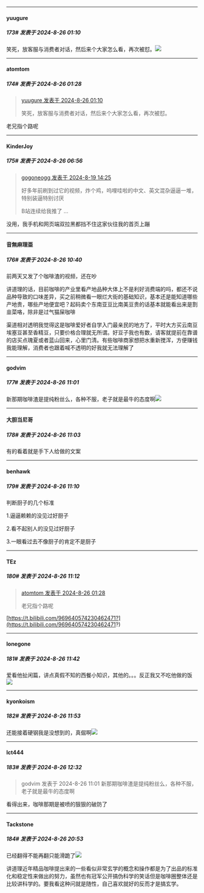 ﻿
*****

####  yuugure  
##### 173#       发表于 2024-8-26 01:10

笑死，放客服与消费者对话，然后来个大家怎么看，再次被怼。<img src="https://static.saraba1st.com/image/smiley/face2017/049.png" referrerpolicy="no-referrer">


*****

####  atomtom  
##### 174#       发表于 2024-8-26 01:28

<blockquote><a href="httphttps://bbs.saraba1st.com/2b/forum.php?mod=redirect&amp;goto=findpost&amp;pid=66013656&amp;ptid=2195369" target="_blank">yuugure 发表于 2024-8-26 01:10</a>

笑死，放客服与消费者对话，然后来个大家怎么看，再次被怼。</blockquote>
老兄指个路呢


*****

####  KinderJoy  
##### 175#       发表于 2024-8-26 06:56

<blockquote><a href="httphttps://bbs.saraba1st.com/2b/forum.php?mod=redirect&amp;goto=findpost&amp;pid=65941291&amp;ptid=2195369" target="_blank">gogoneogg 发表于 2024-8-19 14:25</a>

好多年前刷到过它的视频，炸个鸡，呜哩哇啦的中文、英文混杂逼逼一堆，特别装逼特别讨厌

B站连续给我推了 ...</blockquote>
没用，我手机和网页端双拉黑都挡不住这家伙往我的首页上蹦


*****

####  音無麻理亜  
##### 176#       发表于 2024-8-26 10:40

前两天又发了个咖啡渣的视频，还在吵

讲道理的话，目前咖啡的产业里看产地品种大体上不是利好消费端的吗，都还不说品种导致的口味差异，买之前稍微看一眼烂大街的基础知识，基本还是能知道哪些产地贵，哪些产地便宜吧？起码卖个东南亚豆比南美豆贵的话基本就能看出来是割韭菜咯，除非是过气猫屎咖啡

渠道相对透明我觉得这是咖啡爱好者自学入门最亲民的地方了，平时大方买云南豆埃塞豆甚至香精豆，只要价格合理就无所谓。好豆子我也有数，请客就提前在靠谱的店买点瑰夏或者蓝山回来，心里门清。有些咖啡商家想把水重新搅浑，方便赚钱我能理解，消费者也跟着喊不透明的好我就无法理解了


*****

####  godvim  
##### 177#       发表于 2024-8-26 11:01

新那期咖啡渣是提纯粉丝么，各种不服，老子就是最牛的态度啊<img src="https://static.saraba1st.com/image/smiley/face2017/004.gif" referrerpolicy="no-referrer">

*****

####  大胆当尼哥  
##### 178#       发表于 2024-8-26 11:03

有的看着就是手下人给做的文案


*****

####  benhawk  
##### 179#       发表于 2024-8-26 11:10

判断厨子的几个标准

1.逼逼赖赖的没见过好厨子

2.看不起别人的没见过好厨子

3.一眼看过去不像厨子的肯定不是厨子

*****

####  TEz  
##### 180#       发表于 2024-8-26 11:12

<blockquote><a href="httphttps://bbs.saraba1st.com/2b/forum.php?mod=redirect&amp;goto=findpost&amp;pid=66013765&amp;ptid=2195369" target="_blank">atomtom 发表于 2024-8-26 01:28</a>

老兄指个路呢</blockquote>
[https://t.bilibili.com/969640574230462471?](https://t.bilibili.com/969640574230462471?)


*****

####  lonegone  
##### 181#       发表于 2024-8-26 11:42

爱看他扯闲篇，讲点真假不知的西餐小知识，其他的。。。反正我又不吃他做的饭<img src="https://static.saraba1st.com/image/smiley/face2017/067.png" referrerpolicy="no-referrer">


*****

####  kyonkoism  
##### 182#       发表于 2024-8-26 11:53

还能接着硬钢我是没想到的，真倔啊<img src="https://static.saraba1st.com/image/smiley/face2017/066.png" referrerpolicy="no-referrer">


*****

####  lct444  
##### 183#       发表于 2024-8-26 12:32

<blockquote>godvim 发表于 2024-8-26 11:01
新那期咖啡渣是提纯粉丝么，各种不服，老子就是最牛的态度啊</blockquote>
看得出来，咖啡那期是被喷的狠狠的破防了


*****

####  Tackstone  
##### 184#       发表于 2024-8-26 20:53

已经翻得不能再翻只能滑跪了<img src="https://static.saraba1st.com/image/smiley/face2017/037.png" referrerpolicy="no-referrer">

讲道理近年精品咖啡提出来的一些看似非常玄学的概念和操作都是为了出品的标准化和稳定性来做出的努力，虽然也有冠军公开搞伪科学的笑话但是咖啡圈整体还是比较讲科学的。要我看这种问就是随性，自己喜欢就好的反而才是搞玄学。

